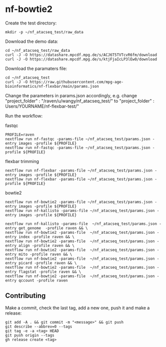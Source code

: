 # nf-bowtie2

Create the test directory:
```
mkdir -p ~/nf_atacseq_test/raw_data
```

Download the demo data:
```
cd ~/nf_atacseq_test/raw_data
curl -J -O https://datashare.mpcdf.mpg.de/s/ACJ6T5TVTcvR6fm/download
curl -J -O https://datashare.mpcdf.mpg.de/s/ktjFjaIcLP3lEw0/download

```

Download the paramaters file:
```
cd ~/nf_atacseq_test
curl -J -O https://raw.githubusercontent.com/mpg-age-bioinformatics/nf-flexbar/main/params.json
```

Change the parameters in params.json accordingly, e.g. change "project_folder" : "/raven/u/wangy/nf_atacseq_test/" to "project_folder" : Users/YOURNAME/nf-flexbar-test/"


Run the workflow:

fastqc
```
PROFILE=raven
nextflow run nf-fastqc -params-file ~/nf_atacseq_test/params.json -entry images -profile ${PROFILE} 
nextflow run nf-fastqc -params-file ~/nf_atacseq_test/params.json -profile ${PROFILE}
```

flexbar trimming
```
nextflow run nf-flexbar -params-file ~/nf_atacseq_test/params.json -entry images -profile ${PROFILE} 
nextflow run nf-flexbar -params-file ~/nf_atacseq_test/params.json -profile ${PROFILE}
```

bowtie2
```
nextflow run nf-bowtie2 -params-file ~/nf_atacseq_test/params.json -entry images -profile ${PROFILE} 
nextflow run nf-kallisto -params-file ~/nf_atacseq_test/params.json -entry images -profile ${PROFILE} 

nextflow run nf-kallisto -params-file  ~/nf_atacseq_test/params.json -entry get_genome  -profile raven && \
nextflow run nf-bowtie2 -params-file  ~/nf_atacseq_test/params.json -entry index -profile raven && \
nextflow run nf-bowtie2 -params-file  ~/nf_atacseq_test/params.json -entry align -profile raven && \
nextflow run nf-bowtie2 -params-file  ~/nf_atacseq_test/params.json -entry mito -profile raven && \
nextflow run nf-bowtie2 -params-file  ~/nf_atacseq_test/params.json -entry picard -profile raven && \
nextflow run nf-bowtie2 -params-file  ~/nf_atacseq_test/params.json -entry flagstat -profile raven && \
nextflow run nf-bowtie2 -params-file  ~/nf_atacseq_test/params.json -entry qccount -profile raven

```

## Contributing

Make a commit, check the last tag, add a new one, push it and make a release:
```
git add -A . && git commit -m "<message>" && git push
git describe --abbrev=0 --tags
git tag -e -a <tag> HEAD
git push origin --tags
gh release create <tag> 
```